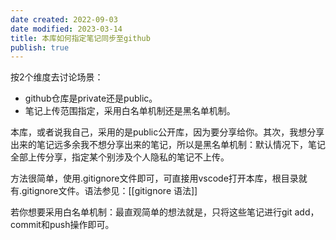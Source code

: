 ```yaml
---
date created: 2022-09-03
date modified: 2023-03-14
title: 本库如何指定笔记同步至github
publish: true
---
```

按2个维度去讨论场景：

- github仓库是private还是public。
- 笔记上传范围指定，采用白名单机制还是黑名单机制。

本库，或者说我自己，采用的是public公开库，因为要分享给你。其次，我想分享出来的笔记远多余我不想分享出来的笔记，所以是黑名单机制：默认情况下，笔记全部上传分享，指定某个别涉及个人隐私的笔记不上传。

方法很简单，使用.gitignore文件即可，可直接用vscode打开本库，根目录就有.gitignore文件。语法参见：[[gitignore 语法]]

若你想要采用白名单机制：最直观简单的想法就是，只将这些笔记进行git add，commit和push操作即可。
